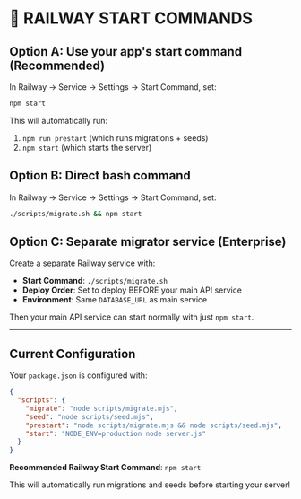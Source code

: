 # 🚀 **RAILWAY START COMMANDS**

## **Option A: Use your app's start command (Recommended)**

In Railway → Service → Settings → Start Command, set:

```bash
npm start
```

This will automatically run:
1. `npm run prestart` (which runs migrations + seeds)
2. `npm start` (which starts the server)

## **Option B: Direct bash command**

In Railway → Service → Settings → Start Command, set:

```bash
./scripts/migrate.sh && npm start
```

## **Option C: Separate migrator service (Enterprise)**

Create a separate Railway service with:
- **Start Command**: `./scripts/migrate.sh`
- **Deploy Order**: Set to deploy BEFORE your main API service
- **Environment**: Same `DATABASE_URL` as main service

Then your main API service can start normally with just `npm start`.

---

## **Current Configuration**

Your `package.json` is configured with:

```json
{
  "scripts": {
    "migrate": "node scripts/migrate.mjs",
    "seed": "node scripts/seed.mjs",
    "prestart": "node scripts/migrate.mjs && node scripts/seed.mjs",
    "start": "NODE_ENV=production node server.js"
  }
}
```

**Recommended Railway Start Command**: `npm start`

This will automatically run migrations and seeds before starting your server!
